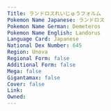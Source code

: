 ```yaml
---
﻿Title: ランドロスれいじゅうフォルム
Pokemon Name Japanese: ランドロス
Pokemon Name German: Demeteros
Pokemon Name English: Landorus
Language Card: Japanese
National Dex Number: 645
Region: Unova
Regional Form: false
Additional Form: false
Mega: false
Gigantamax: false
Cover: false
Link: 
Owned: 
---
```

